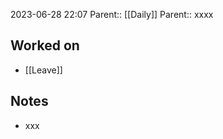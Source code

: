 2023-06-28 22:07
Parent:: [[Daily]] 
Parent:: xxxx






## Worked on

- [[Leave]]

## Notes

- xxx





